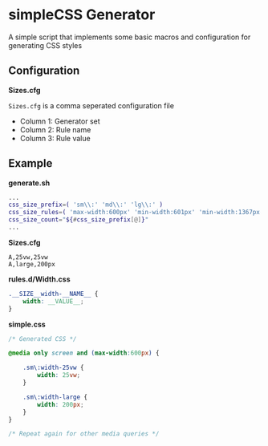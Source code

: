 # simpleCSS Generator
A simple script that implements some basic macros and configuration for generating CSS styles

## Configuration

**Sizes.cfg**

`Sizes.cfg` is a comma seperated configuration file
* Column 1: Generator set
* Column 2: Rule name
* Column 3: Rule value

## Example

**generate.sh**
```sh
...
css_size_prefix=( 'sm\\:' 'md\\:' 'lg\\:' )
css_size_rules=( 'max-width:600px' 'min-width:601px' 'min-width:1367px' )
css_size_count="${#css_size_prefix[@]}"
...
```

**Sizes.cfg**

```
A,25vw,25vw
A,large,200px
```

**rules.d/Width.css**

```css
.__SIZE__width-__NAME__ {
	width: __VALUE__;
}
```

**simple.css**
```css
/* Generated CSS */

@media only screen and (max-width:600px) {

	.sm\:width-25vw {
		width: 25vw;
	}

	.sm\:width-large {
		width: 200px;
	}
}

/* Repeat again for other media queries */
```
